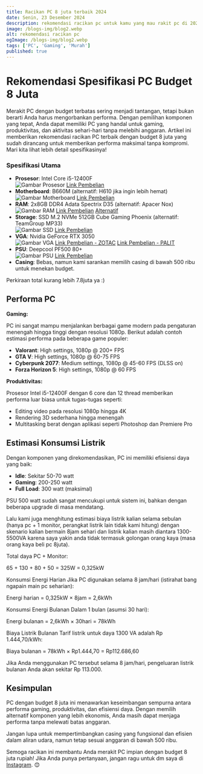 ```yaml
---
title: Racikan PC 8 juta terbaik 2024
date: Senin, 23 Desember 2024
description: rekomendasi racikan pc untuk kamu yang mau rakit pc di 2024 ini!
image: /blogs-img/blog2.webp
alt: rekomendasi racikan pc
ogImage: /blogs-img/blog2.webp
tags: ['PC', 'Gaming', 'Murah']
published: true
---
```


# Rekomendasi Spesifikasi PC Budget 8 Juta

Merakit PC dengan budget terbatas sering menjadi tantangan, tetapi bukan berarti Anda harus mengorbankan performa. Dengan pemilihan komponen yang tepat, Anda dapat memiliki PC yang handal untuk gaming, produktivitas, dan aktivitas sehari-hari tanpa melebihi anggaran. Artikel ini memberikan rekomendasi racikan PC terbaik dengan budget 8 juta yang sudah dirancang untuk memberikan performa maksimal tanpa kompromi. Mari kita lihat lebih detail spesifikasinya!

### Spesifikasi Utama

- **Prosesor**: Intel Core i5-12400F  
  ![Gambar Prosesor](https://images.tokopedia.net/img/cache/200-square/VqbcmM/2024/12/14/f81f18b8-2876-494d-a879-3d8ce776fba0.jpg.webp?ect=4g)
  [Link Pembelian](https://tokopedia.link/SY6Peb3cyPb)
- **Motherboard**: B660M (alternatif: H610 jika ingin lebih hemat)  
  ![Gambar Motherboard](https://images.tokopedia.net/img/cache/200-square/VqbcmM/2023/4/12/81e8eb2d-9dd7-4fbe-abb9-932b226bd638.jpg.webp?ect=4g)
  [Link Pembelian](https://tokopedia.link/2nY3x9bdyPb)
- **RAM**: 2x8GB DDR4 Adata Spectrix D35 (alternatif: Apacer Nox)  
  ![Gambar RAM](https://images.tokopedia.net/img/cache/200-square/VqbcmM/2024/9/12/1e42ad2c-9068-4a96-a35b-ab36f1549d07.jpg.webp?ect=4g)
  [Link Pembelian](https://tokopedia.link/1M0SbkndyPb)
  [Alternatif](https://tokopedia.link/XWSlW8sdyPb)
- **Storage**: SSD M.2 NVMe 512GB Cube Gaming Phoenix (alternatif: TeamGroup MP33)  
  ![Gambar SSD](https://images.tokopedia.net/img/cache/200-square/VqbcmM/2022/12/19/724bdc6b-a245-4fa4-90cd-e17dfdbf7508.jpg.webp?ect=4g)
  [Link Pembelian](https://tokopedia.link/RSVL5jydyPb)
- **VGA**: Nvidia GeForce RTX 3050  
  ![Gambar VGA](https://images.tokopedia.net/img/cache/200-square/VqbcmM/2024/2/17/b04475f9-d20d-4d21-8855-2d3f2117a370.jpg.webp?ect=4g)
  [Link Pembelian - ZOTAC](https://tokopedia.link/O2hJndFdyPb)
  [Link Pembelian - PALIT](https://tokopedia.link/N0ygy8AdyPb)
- **PSU**: Deepcool PF500 80+  
  ![Gambar PSU](https://images.tokopedia.net/img/cache/200-square/VqbcmM/2023/2/4/8fac1555-9a19-4781-b882-8ea9ba19a931.png.webp?ect=4g)
  [Link Pembelian](https://tokopedia.link/6WIrFCOdyPb)
- **Casing**: Bebas, namun kami sarankan memilih casing di bawah 500 ribu untuk menekan budget.  


Perkiraan total kurang lebih 7.8juta ya :)

## Performa PC

**Gaming:**

PC ini sangat mampu menjalankan berbagai game modern pada pengaturan menengah hingga tinggi dengan resolusi 1080p. Berikut adalah contoh estimasi performa pada beberapa game populer:

- **Valorant**: High settings, 1080p @ 200+ FPS
- **GTA V**: High settings, 1080p @ 60-75 FPS
- **Cyberpunk 2077**: Medium settings, 1080p @ 45-60 FPS (DLSS on)
- **Forza Horizon 5**: High settings, 1080p @ 60 FPS

**Produktivitas:**

Prosesor Intel i5-12400F dengan 6 core dan 12 thread memberikan performa luar biasa untuk tugas-tugas seperti:

- Editing video pada resolusi 1080p hingga 4K
- Rendering 3D sederhana hingga menengah
- Multitasking berat dengan aplikasi seperti Photoshop dan Premiere Pro

## Estimasi Konsumsi Listrik

Dengan komponen yang direkomendasikan, PC ini memiliki efisiensi daya yang baik:

- **Idle**: Sekitar 50-70 watt
- **Gaming**: 200-250 watt
- **Full Load**: 300 watt (maksimal)

PSU 500 watt sudah sangat mencukupi untuk sistem ini, bahkan dengan beberapa upgrade di masa mendatang.

Lalu kami juga menghitung estimasi biaya listrik kalian selama sebulan (hanya pc + 1 monitor, perangkat listrik lain tidak kami hitung) dengan skenario kalian bermain 8jam sehari dan listrik kalian masih diantara 1300-5500VA karena saya yakin anda tidak termasuk golongan orang kaya (masa orang kaya beli pc 8juta). 

Total daya PC + Monitor:

65 + 130 + 80 + 50 = 325W = 0,325kW

Konsumsi Energi Harian
Jika PC digunakan selama 8 jam/hari (istirahat bang ngapain main pc seharian):

Energi harian = 0,325kW × 8jam = 2,6kWh

Konsumsi Energi Bulanan
Dalam 1 bulan (asumsi 30 hari):

Energi bulanan = 2,6kWh × 30hari = 78kWh

Biaya Listrik Bulanan
Tarif listrik untuk daya 1300 VA adalah Rp 1.444,70/kWh:

Biaya bulanan = 78kWh × Rp1.444,70 = Rp112.686,60

Jika Anda menggunakan PC tersebut selama 8 jam/hari, pengeluaran listrik bulanan Anda akan sekitar Rp 113.000.

## Kesimpulan

PC dengan budget 8 juta ini menawarkan keseimbangan sempurna antara performa gaming, produktivitas, dan efisiensi daya. Dengan memilih alternatif komponen yang lebih ekonomis, Anda masih dapat menjaga performa tanpa melewati batas anggaran.

Jangan lupa untuk mempertimbangkan casing yang fungsional dan efisien dalam aliran udara, namun tetap sesuai anggaran di bawah 500 ribu.

Semoga racikan ini membantu Anda merakit PC impian dengan budget 8 juta rupiah! Jika Anda punya pertanyaan, jangan ragu untuk dm saya di [Instagram](https://instagram.com/byntangxyz). 😊
